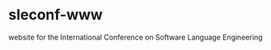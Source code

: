 sleconf-www
===========

website for the International Conference on Software Language Engineering

